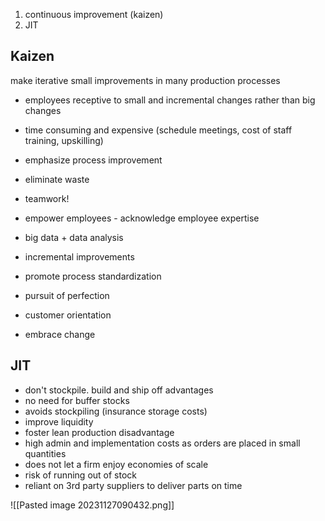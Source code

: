 1. continuous improvement (kaizen)
2. JIT
## Kaizen
make iterative small improvements in many production processes
- employees receptive to small and incremental changes rather than big changes
- time consuming and expensive (schedule meetings, cost of staff training, upskilling)

- emphasize process improvement
- eliminate waste
- teamwork!
- empower employees - acknowledge employee expertise
- big data + data analysis
- incremental improvements
- promote process standardization
- pursuit of perfection
- customer orientation
- embrace change

## JIT
- don't stockpile. build and ship off
advantages
- no need for buffer stocks
- avoids stockpiling (insurance storage costs)
- improve liquidity
- foster lean production
disadvantage
- high admin and implementation costs as orders are placed in small quantities
- does not let a firm enjoy economies of scale
- risk of running out of stock
- reliant on 3rd party suppliers to deliver parts on time

![[Pasted image 20231127090432.png]]